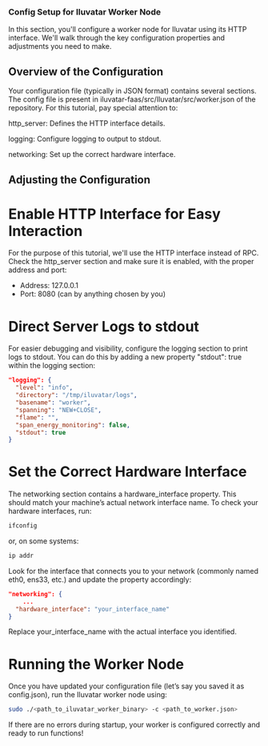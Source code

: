 ### Config Setup for Iluvatar Worker Node
In this section, you'll configure a worker node for Iluvatar using its HTTP interface. 
We'll walk through the key configuration properties and adjustments you need to make.

## Overview of the Configuration
Your configuration file (typically in JSON format) contains several sections.
The config file is present in iluvatar-faas/src/Iluvatar/src/worker.json of the repository.
 For this tutorial, pay special attention to:

http_server: Defines the HTTP interface details.

logging: Configure logging to output to stdout.

networking: Set up the correct hardware interface.

##  Adjusting the Configuration
# Enable HTTP Interface for Easy Interaction
For the purpose of this tutorial, we'll use the HTTP interface instead of RPC. Check the http_server section and make sure it is enabled, with the proper address and port:
  - Address: 127.0.0.1
  - Port: 8080 (can by anything chosen by you)

# Direct Server Logs to stdout
For easier debugging and visibility, configure the logging section to print logs to stdout.
You can do this by adding a new property "stdout": true within the logging section:
```json
"logging": {
  "level": "info",
  "directory": "/tmp/iluvatar/logs",
  "basename": "worker",
  "spanning": "NEW+CLOSE",
  "flame": "",
  "span_energy_monitoring": false,
  "stdout": true 
}
```

# Set the Correct Hardware Interface
The networking section contains a hardware_interface property. 
This should match your machine’s actual network interface name. To check your hardware interfaces, run:
```bash
ifconfig
```
or, on some systems:
```bash
ip addr
```
Look for the interface that connects you to your network (commonly named eth0, ens33, etc.) and update the property accordingly:
```json
"networking": {
    ...
  "hardware_interface": "your_interface_name"
}
```
Replace your_interface_name with the actual interface you identified.

# Running the Worker Node
Once you have updated your configuration file (let’s say you saved it as config.json), run the Iluvatar worker node using:
```bash
sudo ./<path_to_iluvatar_worker_binary> -c <path_to_worker.json>
```
If there are no errors during startup, your worker is configured correctly and ready to run functions!
